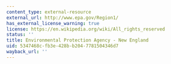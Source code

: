 ```yaml
---
content_type: external-resource
external_url: http://www.epa.gov/Region1/
has_external_license_warning: true
license: https://en.wikipedia.org/wiki/All_rights_reserved
status: ''
title: Environmental Protection Agency - New England
uid: 5347468c-fb3e-428b-b204-7781504346d7
wayback_url: ''
---
```

